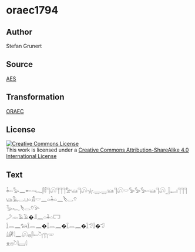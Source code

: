 # oraec1794

## Author

Stefan Grunert

## Source

[AES](https://github.com/simondschweitzer/aes)

## Transformation

[ORAEC](https://oraec.github.io/)

## License

<a rel="license" href="http://creativecommons.org/licenses/by-sa/4.0/"><img alt="Creative Commons License" style="border-width:0" src="https://i.creativecommons.org/l/by-sa/4.0/88x31.png" /></a><br />This work is licensed under a <a rel="license" href="http://creativecommons.org/licenses/by-sa/4.0/">Creative Commons Attribution-ShareAlike 4.0 International License</a>

## Text

𓇓𓏏𓅭𓈖𓄡𓏏𓆑𓋴𓍋𓊹𓋨𓊹𓊹𓊹𓅡𓊞𓊹𓋨𓇼𓇾𓇾𓊞𓊹𓋨𓎟𓅚𓅚𓅚𓏏𓊞𓊹𓋨𓃀𓂝𓊹𓊹𓊹𓊞𓅓𓂋𓂓𓏏𓀋𓎟𓈖𓏏𓇓𓏏𓈖𓌸𓂋𓄣<br>
𓅭𓆑𓌸𓂋𓄣𓅪<br>
𓌳𓁹𓄿𓄿�𓏎𓈖𓏏𓇓𓏏𓉐<br>
𓆼𓂋𓈖𓃒𓆼𓂋𓈖�𓆼𓂋𓈖�𓆼𓂋𓈖�𓆼𓅿𓆼�𓅿<br>
𓏙𓏞𓇋𓈖𓋨𓐍𓋴𓍿𓎤𓉲𓎱<br>
𓁷𓁶𓎤𓇋𓈙𓇋<br>
